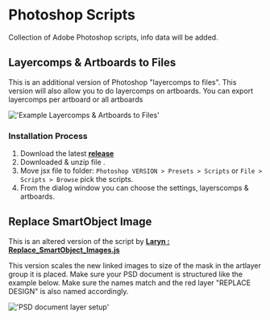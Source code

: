 # Photoshop Scripts
Collection of Adobe Photoshop scripts, info data will be added.

## Layercomps & Artboards to Files

This is an additional version of Photoshop "layercomps to files". This version will also allow you to do layercomps on artboards. You can export layercomps per artboard or all artboards

!['Example Layercomps & Artboards to Files'](https://raw.githubusercontent.com/wiki/schroef/photoshop-scripts/images/layercomps-artboards-v125.jpg?v014092021)



### Installation Process

1. Download the latest <b>[release](https://github.com/schroef/Photoshop-Scripts/releases)</b>
2. Downloaded & unzip file .
3. Move jsx file to folder: ```Photoshop VERSION > Presets > Scripts``` or ```File > Scripts > Browse``` pick the scripts.
4. From the dialog window you can choose the settings, layerscomps & artboards.

####

## Replace SmartObject Image

This is an altered version of the script by <b>[Laryn : Replace_SmartObject_Images.js](https://gist.github.com/laryn/0a1f6bf0dab5b713395a835f9bfa805c)</b>

This version scales the new linked images to size of the mask in the artlayer group it is placed. Make sure your PSD document is structured like the example below. Make sure the names match and the red layer "REPLACE DESIGN" is also named accordingly.

!['PSD document layer setup'](https://raw.githubusercontent.com/wiki/schroef/photoshop-scripts/images/replace_smartobject_image-layers-naming-and-order.jpg?v20230822)
